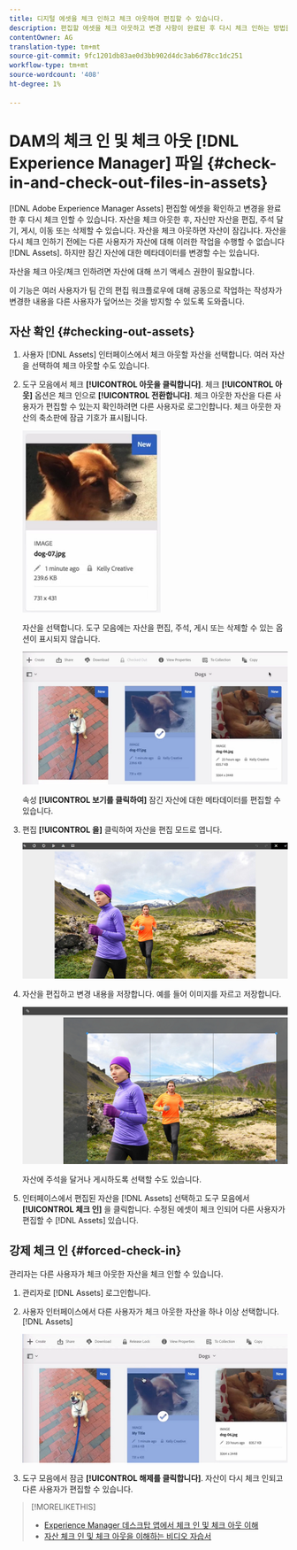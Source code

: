 ```yaml
---
title: 디지털 에셋을 체크 인하고 체크 아웃하여 편집할 수 있습니다.
description: 편집할 에셋을 체크 아웃하고 변경 사항이 완료된 후 다시 체크 인하는 방법을 살펴봅니다.
contentOwner: AG
translation-type: tm+mt
source-git-commit: 9fc1201db83ae0d3bb902d4dc3ab6d78cc1dc251
workflow-type: tm+mt
source-wordcount: '408'
ht-degree: 1%

---
```



# DAM의 체크 인 및 체크 아웃 [!DNL Experience Manager] 파일 {#check-in-and-check-out-files-in-assets}

[!DNL Adobe Experience Manager Assets] 편집할 에셋을 확인하고 변경을 완료한 후 다시 체크 인할 수 있습니다. 자산을 체크 아웃한 후, 자신만 자산을 편집, 주석 달기, 게시, 이동 또는 삭제할 수 있습니다. 자산을 체크 아웃하면 자산이 잠깁니다. 자산을 다시 체크 인하기 전에는 다른 사용자가 자산에 대해 이러한 작업을 수행할 수 없습니다 [!DNL Assets]. 하지만 잠긴 자산에 대한 메타데이터를 변경할 수는 있습니다.

자산을 체크 아웃/체크 인하려면 자산에 대해 쓰기 액세스 권한이 필요합니다.

이 기능은 여러 사용자가 팀 간의 편집 워크플로우에 대해 공동으로 작업하는 작성자가 변경한 내용을 다른 사용자가 덮어쓰는 것을 방지할 수 있도록 도와줍니다.

## 자산 확인 {#checking-out-assets}

1. 사용자 [!DNL Assets] 인터페이스에서 체크 아웃할 자산을 선택합니다. 여러 자산을 선택하여 체크 아웃할 수도 있습니다.
1. 도구 모음에서 체크 **[!UICONTROL 아웃을 클릭합니다]**.
체크 **[!UICONTROL 아웃]** 옵션은 체크 인으로 **[!UICONTROL 전환합니다]**.
체크 아웃한 자산을 다른 사용자가 편집할 수 있는지 확인하려면 다른 사용자로 로그인합니다. 체크 아웃한 자산의 축소판에 잠금 기호가 표시됩니다.

   ![chlimage_1-471](assets/chlimage_1-471.png)

   자산을 선택합니다. 도구 모음에는 자산을 편집, 주석, 게시 또는 삭제할 수 있는 옵션이 표시되지 않습니다.

   ![chlimage_1-472](assets/chlimage_1-472.png)

   속성 **[!UICONTROL 보기를 클릭하여]** 잠긴 자산에 대한 메타데이터를 편집할 수 있습니다.

1. 편집 **[!UICONTROL 을]** 클릭하여 자산을 편집 모드로 엽니다.

   ![chlimage_1-473](assets/chlimage_1-473.png)

1. 자산을 편집하고 변경 내용을 저장합니다. 예를 들어 이미지를 자르고 저장합니다.

   ![chlimage_1-474](assets/chlimage_1-474.png)

   자산에 주석을 달거나 게시하도록 선택할 수도 있습니다.

1. 인터페이스에서 편집된 자산을 [!DNL Assets] 선택하고 도구 모음에서 **[!UICONTROL 체크 인]** 을 클릭합니다. 수정된 에셋이 체크 인되어 다른 사용자가 편집할 수 [!DNL Assets] 있습니다.

## 강제 체크 인 {#forced-check-in}

관리자는 다른 사용자가 체크 아웃한 자산을 체크 인할 수 있습니다.

1. 관리자로 [!DNL Assets] 로그인합니다.
1. 사용자 인터페이스에서 다른 사용자가 체크 아웃한 자산을 하나 이상 선택합니다. [!DNL Assets]

   ![chlimage_1-476](assets/chlimage_1-476.png)

1. 도구 모음에서 잠금 **[!UICONTROL 해제를 클릭합니다]**. 자산이 다시 체크 인되고 다른 사용자가 편집할 수 있습니다.

>[!MORELIKETHIS]
>
>* [Experience Manager 데스크탑 앱에서 체크 인 및 체크 아웃 이해](https://docs.adobe.com/content/help/en/experience-manager-desktop-app/using/using.html#how-app-works2)
>* [자산 체크 인 및 체크 아웃을 이해하는 비디오 자습서](https://docs.adobe.com/content/help/en/experience-manager-learn/assets/collaboration/checkin-checkout-technical-video-understand.html)

